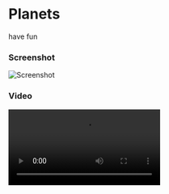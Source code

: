 # Planets
have fun

### Screenshot
![Screenshot](https://github.com/ngwattcos/LiveLearning/blob/master/screenshots/Sparticle.png)


### Video
![Video](https://github.com/ngwattcos/LiveLearning/blob/master/screenshots/video.mp4)
